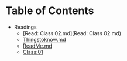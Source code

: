 # Table of Contents

- Readings
    - [Read: Class 02.md](Read: Class 02.md)
    - [Thingstoknow.md](Thingstoknow.md)
    - [ReadMe.md](ReadMe.md)
    - [Class:01](https://github.com/rgonzo1355/Ops-401/blob/main/Readings/Read%3A%20Class%2002.md)